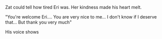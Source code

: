 Zat could tell how tired Eri was. Her kindness made his heart melt. 

"You're welcome Eri.... You are very nice to me... I don't know if I deserve that... But thank you very much" 

His voice shows 